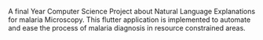 A final Year Computer Science Project about Natural Language Explanations for malaria Microscopy. This flutter application is implemented to automate and ease the process of malaria diagnosis in resource constrained areas.
